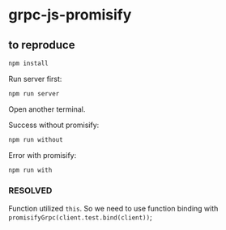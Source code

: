 # grpc-js-promisify

## to reproduce

```sh
npm install
```

Run server first:

```sh
npm run server
```

Open another terminal.

Success without promisify:

```sh
npm run without
```

Error with promisify:

```sh
npm run with
```

### RESOLVED

Function utilized `this`. So we need to use function binding with `promisifyGrpc(client.test.bind(client))`;
